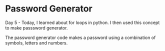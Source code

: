 # Password Generator

Day 5 - Today, I learned about for loops in python. I then used this concept to make passsword generator.

The password generator code makes a password using a combination of symbols, letters and numbers.
